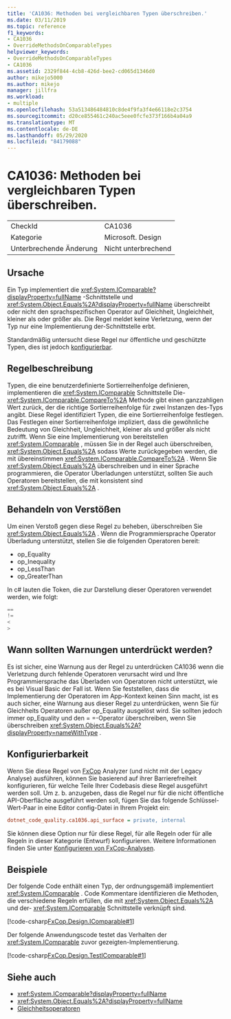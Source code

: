 ```yaml
---
title: 'CA1036: Methoden bei vergleichbaren Typen überschreiben.'
ms.date: 03/11/2019
ms.topic: reference
f1_keywords:
- CA1036
- OverrideMethodsOnComparableTypes
helpviewer_keywords:
- OverrideMethodsOnComparableTypes
- CA1036
ms.assetid: 2329f844-4cb8-426d-bee2-cd065d1346d0
author: mikejo5000
ms.author: mikejo
manager: jillfra
ms.workload:
- multiple
ms.openlocfilehash: 53a513486484810c8de4f9fa3f4e66118e2c3754
ms.sourcegitcommit: d20ce855461c240ac5eee0fcfe373f166b4a04a9
ms.translationtype: MT
ms.contentlocale: de-DE
ms.lasthandoff: 05/29/2020
ms.locfileid: "84179088"
---
```

# <a name="ca1036-override-methods-on-comparable-types"></a>CA1036: Methoden bei vergleichbaren Typen überschreiben.

|||
|-|-|
|CheckId|CA1036|
|Kategorie|Microsoft. Design|
|Unterbrechende Änderung|Nicht unterbrechend|

## <a name="cause"></a>Ursache

Ein Typ implementiert die <xref:System.IComparable?displayProperty=fullName> -Schnittstelle und <xref:System.Object.Equals%2A?displayProperty=fullName> überschreibt oder nicht den sprachspezifischen Operator auf Gleichheit, Ungleichheit, kleiner als oder größer als. Die Regel meldet keine Verletzung, wenn der Typ nur eine Implementierung der-Schnittstelle erbt.

Standardmäßig untersucht diese Regel nur öffentliche und geschützte Typen, dies ist jedoch [konfigurierbar](#configurability).

## <a name="rule-description"></a>Regelbeschreibung

Typen, die eine benutzerdefinierte Sortierreihenfolge definieren, implementieren die <xref:System.IComparable> Schnittstelle Die- <xref:System.IComparable.CompareTo%2A> Methode gibt einen ganzzahligen Wert zurück, der die richtige Sortierreihenfolge für zwei Instanzen des-Typs angibt. Diese Regel identifiziert Typen, die eine Sortierreihenfolge festlegen. Das Festlegen einer Sortierreihenfolge impliziert, dass die gewöhnliche Bedeutung von Gleichheit, Ungleichheit, kleiner als und größer als nicht zutrifft. Wenn Sie eine Implementierung von bereitstellen <xref:System.IComparable> , müssen Sie in der Regel auch überschreiben, <xref:System.Object.Equals%2A> sodass Werte zurückgegeben werden, die mit übereinstimmen <xref:System.IComparable.CompareTo%2A> . Wenn Sie <xref:System.Object.Equals%2A> überschreiben und in einer Sprache programmieren, die Operator Überladungen unterstützt, sollten Sie auch Operatoren bereitstellen, die mit konsistent sind <xref:System.Object.Equals%2A> .

## <a name="how-to-fix-violations"></a>Behandeln von Verstößen

Um einen Verstoß gegen diese Regel zu beheben, überschreiben Sie <xref:System.Object.Equals%2A> . Wenn die Programmiersprache Operator Überladung unterstützt, stellen Sie die folgenden Operatoren bereit:

- op_Equality
- op_Inequality
- op_LessThan
- op_GreaterThan

In c# lauten die Token, die zur Darstellung dieser Operatoren verwendet werden, wie folgt:

```csharp
==
!=
<
>
```

## <a name="when-to-suppress-warnings"></a>Wann sollten Warnungen unterdrückt werden?

Es ist sicher, eine Warnung aus der Regel zu unterdrücken CA1036 wenn die Verletzung durch fehlende Operatoren verursacht wird und Ihre Programmiersprache das Überladen von Operatoren nicht unterstützt, wie es bei Visual Basic der Fall ist. Wenn Sie feststellen, dass die Implementierung der Operatoren im App-Kontext keinen Sinn macht, ist es auch sicher, eine Warnung aus dieser Regel zu unterdrücken, wenn Sie für Gleichheits Operatoren außer op_Equality ausgelöst wird. Sie sollten jedoch immer op_Equality und den = =-Operator überschreiben, wenn Sie überschreiben <xref:System.Object.Equals%2A?displayProperty=nameWithType> .

## <a name="configurability"></a>Konfigurierbarkeit

Wenn Sie diese Regel von [FxCop](install-fxcop-analyzers.md) Analyzer (und nicht mit der Legacy Analyse) ausführen, können Sie basierend auf ihrer Barrierefreiheit konfigurieren, für welche Teile Ihrer Codebasis diese Regel ausgeführt werden soll. Um z. b. anzugeben, dass die Regel nur für die nicht öffentliche API-Oberfläche ausgeführt werden soll, fügen Sie das folgende Schlüssel-Wert-Paar in eine Editor config-Datei in Ihrem Projekt ein:

```ini
dotnet_code_quality.ca1036.api_surface = private, internal
```

Sie können diese Option nur für diese Regel, für alle Regeln oder für alle Regeln in dieser Kategorie (Entwurf) konfigurieren. Weitere Informationen finden Sie unter [Konfigurieren von FxCop-Analysen](configure-fxcop-analyzers.md).

## <a name="examples"></a>Beispiele

Der folgende Code enthält einen Typ, der ordnungsgemäß implementiert <xref:System.IComparable> . Code Kommentare identifizieren die Methoden, die verschiedene Regeln erfüllen, die mit <xref:System.Object.Equals%2A> und der- <xref:System.IComparable> Schnittstelle verknüpft sind.

[!code-csharp[FxCop.Design.IComparable#1](../code-quality/codesnippet/CSharp/ca1036-override-methods-on-comparable-types_1.cs)]

Der folgende Anwendungscode testet das Verhalten der <xref:System.IComparable> zuvor gezeigten-Implementierung.

[!code-csharp[FxCop.Design.TestIComparable#1](../code-quality/codesnippet/CSharp/ca1036-override-methods-on-comparable-types_2.cs)]

## <a name="see-also"></a>Siehe auch

- <xref:System.IComparable?displayProperty=fullName>
- <xref:System.Object.Equals%2A?displayProperty=fullName>
- [Gleichheitsoperatoren](/dotnet/standard/design-guidelines/equality-operators)
